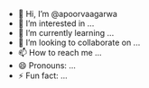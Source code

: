 - 👋 Hi, I’m @apoorvaagarwa
- 👀 I’m interested in ...
- 🌱 I’m currently learning ...
- 💞️ I’m looking to collaborate on ...
- 📫 How to reach me ...
- 😄 Pronouns: ...
- ⚡ Fun fact: ...

<!---
apoorvaagarwa/apoorvaagarwa is a ✨ special ✨ repository because its `README.md` (this file) appears on your GitHub profile.
You can click the Preview link to take a look at your changes.
--->
